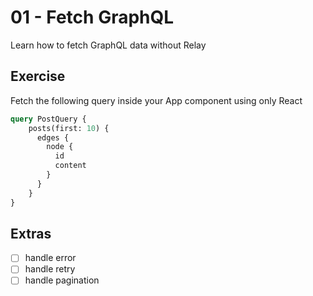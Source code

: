 # 01 - Fetch GraphQL

Learn how to fetch GraphQL data without Relay

## Exercise

Fetch the following query inside your App component using only React

```graphql
query PostQuery {
    posts(first: 10) {
      edges {
        node {
          id
          content
        }
      }
    }          
}
```

## Extras

- [ ] handle error
- [ ] handle retry
- [ ] handle pagination